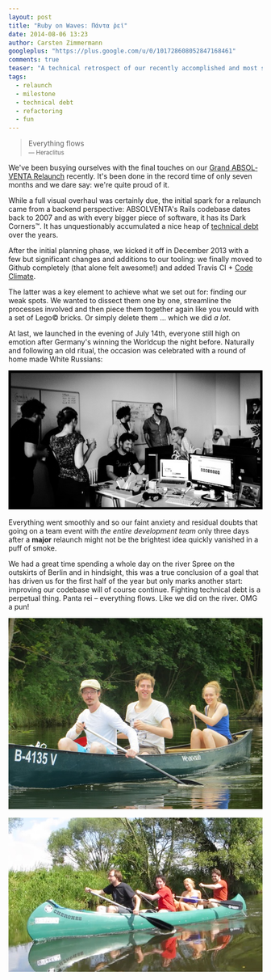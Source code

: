 ```yaml
---
layout: post
title: "Ruby on Waves: Πάντα ῥεῖ"
date: 2014-08-06 13:23
author: Carsten Zimmermann
googleplus: "https://plus.google.com/u/0/101728608052847168461"
comments: true
teaser: "A technical retrospect of our recently accomplished and most successful relaunch. Also, we took the liberty of unplugging ourselves and embarked on a team event. Quite Literally."
tags:
  - relaunch
  - milestone
  - technical debt
  - refactoring
  - fun
---
```


<blockquote>
Everything flows<br>
<small>&mdash; Heraclitus</small>
</blockquote>

<p/>

We've been busying ourselves with the final touches on our
<a href="https://www.absolventa.de/karriereguide/tipps/das-neue-absolventa" lang="de" title="The New ABSOLVENTA (German)">Grand ABSOLVENTA Relaunch</a>
recently. It's been done in the record time of only seven months and we dare say: we're quite proud of it.

While a full visual overhaul was certainly due, the initial spark for a
relaunch came from a backend perspective: ABSOLVENTA's Rails codebase
dates back to 2007 and as with every bigger piece of software, it has its
Dark Corners™. It has unquestionably accumulated a nice heap of [technical debt](https://en.wikipedia.org/wiki/Technical_debt) over the years.

After the initial planning phase, we kicked it off in December 2013 with a few
but significant changes and additions to our tooling: we finally moved to
Github completely (that alone felt awesome!) and added Travis CI +
[Code Climate](https://codeclimate.com/).

The latter was a key element to achieve what we set out for: finding our weak
spots. We wanted to dissect them one by one, streamline the processes involved
and then piece them together again like you would with a set of Lego&copy;
bricks. Or simply delete them … which we did _a lot_.

At last, we launched in the evening of July 14th, everyone still high on emotion
after Germany's winning the Worldcup the night before. Naturally and following an old ritual, the occasion was celebrated with a round of home made White Russians:

![git push production](/images/relaunch-2014-white-russian.jpg)

Everything went smoothly and so our faint anxiety and residual doubts that going on a team event with _the entire development team_ only three days after a **major** relaunch might not be the brightest idea quickly vanished in a puff of smoke.

We had a great time spending a whole day on the river Spree on the outskirts of Berlin and in hindsight, this was a true conclusion of a goal that has driven us for the first half of the year but only marks another start: improving our codebase will of course continue. Fighting technical debt is a perpetual thing. Panta rei – everything flows. Like we did on the river. OMG a pun!

![Markus, Daniel and Franzi](/images/team-paddeln-2014-boat1.jpg)

![Robin, Alex, Nina and Carsten](/images/team-paddeln-2014-boat0.jpg)
